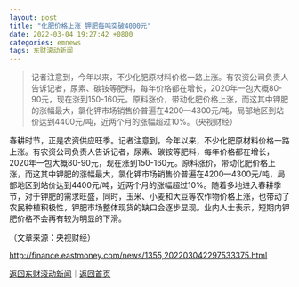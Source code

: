 ```yaml
---
layout: post
title: "化肥价格上涨 钾肥每吨突破4000元"
date: 2022-03-04 19:27:42 +0800
categories: emnews
tags: 东财滚动新闻
---
```

> 记者注意到，今年以来，不少化肥原材料价格一路上涨。有农资公司负责人告诉记者，尿素、碳铵等肥料，每年价格都在增长，2020年一包大概80-90元，现在涨到150-160元。原料涨价，带动化肥价格上涨，而这其中钾肥的涨幅最大，氯化钾市场销售价普遍在4200—4300元/吨，局部地区到站价达到4400元/吨，近两个月的涨幅超过10%。（央视财经）

<p>春耕时节，正是农资供应旺季。记者注意到，今年以来，不少化肥原材料价格一路上涨。有农资公司负责人告诉记者，尿素、碳铵等肥料，每年价格都在增长，2020年一包大概80-90元，现在涨到150-160元。原料涨价，带动化肥价格上涨，而这其中钾肥的涨幅最大，氯化钾市场销售价普遍在4200—4300元/吨，局部地区到站价达到4400元/吨，近两个月的涨幅超过10%。随着多地进入春耕季节，对于钾肥的需求旺盛，同时，玉米、小麦和大豆等农作物价格上涨，也带动了农民种植积极性，钾肥市场整体现货的缺口会逐步显现。业内人士表示，短期内钾肥价格不会再有较为明显的下滑。</p><p class="em_media">（文章来源：央视财经）</p>

<http://finance.eastmoney.com/news/1355,202203042297533375.html>

[返回东财滚动新闻](//finews.withounder.com/emnews/)｜[返回首页](//finews.withounder.com/)